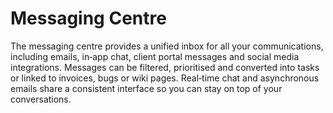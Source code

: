 # Messaging Centre

The messaging centre provides a unified inbox for all your communications,
including emails, in‑app chat, client portal messages and social media
integrations.  Messages can be filtered, prioritised and converted into
tasks or linked to invoices, bugs or wiki pages.  Real‑time chat and
asynchronous emails share a consistent interface so you can stay on top
of your conversations.
